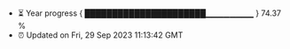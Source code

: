 - ⏳ Year progress { ██████████████████████▁▁▁▁▁▁▁▁ } 74.37 %
- ⏰ Updated on Fri, 29 Sep 2023 11:13:42 GMT

